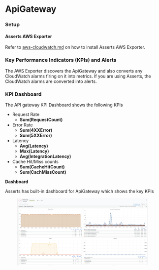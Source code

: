 # ApiGateway

### Setup

#### **Asserts AWS Exporter**

Refer to [aws-cloudwatch.md](../../../integrations/data-source/aws-cloudwatch.md "mention") on how to install Asserts AWS Exporter.

### Key Performance Indicators (KPIs) and Alerts

The AWS Exporter discovers the ApiGateway and also converts any CloudWatch alarms firing on it into metrics. If you are using Asserts, the CloudWatch alarms are converted into alerts.

### KPI Dashboard

The API gateway KPI Dashboard shows the following KPIs

* Request Rate
  * **Sum(RequestCount)**
* Error Rate
  * **Sum(4XXError)**
  * **Sum(5XXError)**
* Latency
  * **Avg(Latency)**
  * **Max(Latency)**
  * **Avg(IntegrationLatency)**
* Cache Hit/Miss counts
  * **Sum(CacheHitCount)**
  * **Sum(CachMissCount)**

**Dashboard**

Asserts has built-in dashboard for ApiGateway which shows the key KPIs

<figure><img src="../../../.gitbook/assets/image (1).png" alt=""><figcaption></figcaption></figure>
